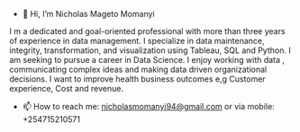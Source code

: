 - 👋 Hi, I’m Nicholas Mageto Momanyi

I m a dedicated and goal-oriented professional with more than three years of experience in data management. I specialize in data maintenance, integrity, transformation, and visualization using Tableau, SQL and Python.
I am seeking to pursue a career in Data Science. I enjoy working with data , communicating complex ideas and making data driven organizational decisions. I want to improve health business outcomes e,g Customer experience, Cost and revenue.
- 📫 How to reach me: nicholasmomanyi94@gmail.com or via mobile: +254715210571

<!---
nichmomanyi/nichmomanyi is a ✨ special ✨ repository because its `README.md` (this file) appears on your GitHub profile.
You can click the Preview link to take a look at your changes.
--->
